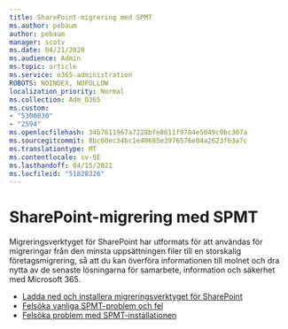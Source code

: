```yaml
---
title: SharePoint-migrering med SPMT
ms.author: pebaum
author: pebaum
manager: scotv
ms.date: 04/21/2020
ms.audience: Admin
ms.topic: article
ms.service: o365-administration
ROBOTS: NOINDEX, NOFOLLOW
localization_priority: Normal
ms.collection: Adm_O365
ms.custom:
- "5300030"
- "2594"
ms.openlocfilehash: 34b7611967a7228bfe8611f9784e5049c9bc307a
ms.sourcegitcommit: 8bc60ec34bc1e40685e3976576e04a2623f63a7c
ms.translationtype: MT
ms.contentlocale: sv-SE
ms.lasthandoff: 04/15/2021
ms.locfileid: "51828326"
---
```

# <a name="sharepoint-migration-with-spmt"></a>SharePoint-migrering med SPMT

Migreringsverktyget för SharePoint har utformats för att användas för migreringar från den minsta uppsättningen filer till en storskalig företagsmigrering, så att du kan överföra informationen till molnet och dra nytta av de senaste lösningarna för samarbete, information och säkerhet med Microsoft 365.

- [Ladda ned och installera migreringsverktyget för SharePoint](https://docs.microsoft.com/sharepointmigration/introducing-the-sharepoint-migration-tool)
- [Felsöka vanliga SPMT-problem och fel](https://docs.microsoft.com/sharepointmigration/troubleshooting-common-spmt-issues)
- [Felsöka problem med SPMT-installationen](https://docs.microsoft.com/sharepointmigration/spmt-install-issues#troubleshooting-spmt-installation-issues)
